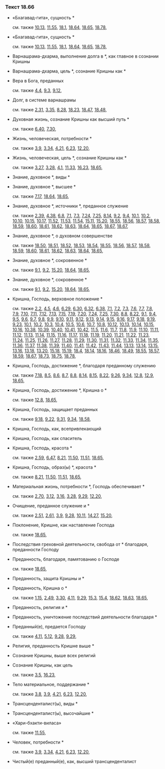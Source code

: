 ### Текст 18.66
	
- «Бхагавад-гита», сущность \*

	см. также  [10.13](../10/1013.md),  [11.55](../11/1155.md),  [18.1](../18/1801.md),  [18.64](../18/1864.md),  [18.65](../18/1865.md),  [18.78](../18/1878.md), 
	
- «Бхагавад-гита», сущность \*

	см. также  [10.13](../10/1013.md),  [11.55](../11/1155.md),  [18.1](../18/1801.md),  [18.64](../18/1864.md),  [18.65](../18/1865.md),  [18.78](../18/1878.md), 
	
- Варнашрама-дхарма, выполнение долга в \*, как главное в сознании Кришны

	
- Варнашрама-дхарма, цель \*, сознание Кришны как \*

	
- Вера в Бога, преданных

	см. также  [4.4](../04/0404.md),  [9.3](../09/0903.md),  [9.12](../09/0912.md), 
	
- Долг, в системе варнашрамы

	см. также  [2.31](../02/0231.md),  [3.35](../03/0335.md),  [8.28](../08/0828.md),  [18.23](../18/1823.md),  [18.47](../18/1847.md),  [18.48](../18/1848.md), 
	
- Духовная жизнь, сознание Кришны как высший путь \*

	см. также  [6.40](../06/0640.md),  [7.30](../07/0730.md), 
	
- Жизнь, человеческая, потребности \*

	см. также  [3.9](../03/0309.md),  [3.34](../03/0334.md),  [4.21](../04/0421.md),  [6.23](../06/0623.md),  [12.20](../12/1220.md), 
	
- Жизнь, человеческая, цель \*, сознание Кришны как \*

	см. также  [3.27](../03/0327.md),  [3.28](../03/0328.md),  [4.1](../04/0401.md),  [11.33](../11/1133.md),  [16.23](../16/1623.md),  [18.65](../18/1865.md), 
	
- Знание, духовное \*, виды \*

	
- Знание, духовное \*, высшее \*

	см. также  [7.17](../07/0717.md),  [18.64](../18/1864.md),  [18.65](../18/1865.md), 
	
- Знание, духовное \*, источники \*, преданное служение

	см. также  [2.39](../02/0239.md),  [4.38](../04/0438.md),  [6.8](../06/0608.md),  [7.1](../07/0701.md),  [7.3](../07/0703.md),  [7.24](../07/0724.md),  [7.25](../07/0725.md),  [8.14](../08/0814.md),  [9.2](../09/0902.md),  [9.4](../09/0904.md),  [10.1](../10/1001.md),  [10.2](../10/1002.md),  [10.10](../10/1010.md),  [10.15](../10/1015.md),  [10.17](../10/1017.md),  [11.52](../11/1152.md),  [11.53](../11/1153.md),  [11.54](../11/1154.md),  [15.11](../15/1511.md),  [15.20](../15/1520.md),  [18.55](../18/1855.md),  [18.56](../18/1856.md),  [18.57](../18/1857.md),  [18.58](../18/1858.md),  [18.59](../18/1859.md),  [18.60](../18/1860.md),  [18.61](../18/1861.md),  [18.62](../18/1862.md),  [18.63](../18/1863.md),  [18.64](../18/1864.md),  [18.65](../18/1865.md),  [18.67](../18/1867.md),  [18.67](../18/1867.md), 
	
- Знание, духовное \*, о духовном совершенстве

	см. также  [18.50](../18/1850.md),  [18.51](../18/1851.md),  [18.52](../18/1852.md),  [18.53](../18/1853.md),  [18.54](../18/1854.md),  [18.55](../18/1855.md),  [18.56](../18/1856.md),  [18.57](../18/1857.md),  [18.58](../18/1858.md),  [18.59](../18/1859.md),  [18.60](../18/1860.md),  [18.61](../18/1861.md),  [18.62](../18/1862.md),  [18.63](../18/1863.md),  [18.64](../18/1864.md),  [18.65](../18/1865.md), 
	
- Знание, духовное \*, сокровенное \*

	см. также  [9.1](../09/0901.md),  [9.2](../09/0902.md),  [15.20](../15/1520.md),  [18.64](../18/1864.md),  [18.65](../18/1865.md), 
	
- Знание, духовное \*, сокровенное \*

	см. также  [9.1](../09/0901.md),  [9.2](../09/0902.md),  [15.20](../15/1520.md),  [18.64](../18/1864.md),  [18.65](../18/1865.md), 
	
- Кришна, Господь, верховное положение \*

	см. также  [2.2](../02/0202.md),  [4.5](../04/0405.md),  [4.6](../04/0406.md),  [6.29](../06/0629.md),  [6.30](../06/0630.md),  [6.32](../06/0632.md),  [6.38](../06/0638.md),  [7.1](../07/0701.md),  [7.2](../07/0702.md),  [7.3](../07/0703.md),  [7.6](../07/0706.md),  [7.7](../07/0707.md),  [7.8](../07/0708.md),  [7.9](../07/0709.md),  [7.10](../07/0710.md),  [7.11](../07/0711.md),  [7.12](../07/0712.md),  [7.13](../07/0713.md),  [7.15](../07/0715.md),  [7.19](../07/0719.md),  [7.20](../07/0720.md),  [7.24](../07/0724.md),  [7.25](../07/0725.md),  [7.30](../07/0730.md),  [8.8](../08/0808.md),  [8.22](../08/0822.md),  [9.1](../09/0901.md),  [9.4](../09/0904.md),  [9.5](../09/0905.md),  [9.6](../09/0906.md),  [9.7](../09/0907.md),  [9.8](../09/0908.md),  [9.9](../09/0909.md),  [9.10](../09/0910.md),  [9.11](../09/0911.md),  [9.12](../09/0912.md),  [9.13](../09/0913.md),  [9.14](../09/0914.md),  [9.15](../09/0915.md),  [9.16](../09/0916.md),  [9.17](../09/0917.md),  [9.18](../09/0918.md),  [9.19](../09/0919.md),  [9.23](../09/0923.md),  [10.1](../10/1001.md),  [10.2](../10/1002.md),  [10.3](../10/1003.md),  [10.4](../10/1004.md),  [10.5](../10/1005.md),  [10.6](../10/1006.md),  [10.7](../10/1007.md),  [10.8](../10/1008.md),  [10.12](../10/1012.md),  [10.13](../10/1013.md),  [10.14](../10/1014.md),  [10.15](../10/1015.md),  [10.16](../10/1016.md),  [10.38](../10/1038.md),  [10.39](../10/1039.md),  [10.40](../10/1040.md),  [10.41](../10/1041.md),  [10.42](../10/1042.md),  [11.5](../11/1105.md),  [11.6](../11/1106.md),  [11.7](../11/1107.md),  [11.8](../11/1108.md),  [11.9](../11/1109.md),  [11.10](../11/1110.md),  [11.11](../11/1111.md),  [11.12](../11/1112.md),  [11.13](../11/1113.md),  [11.14](../11/1114.md),  [11.15](../11/1115.md),  [11.16](../11/1116.md),  [11.17](../11/1117.md),  [11.18](../11/1118.md),  [11.19](../11/1119.md),  [11.20](../11/1120.md),  [11.21](../11/1121.md),  [11.22](../11/1122.md),  [11.23](../11/1123.md),  [11.24](../11/1124.md),  [11.25](../11/1125.md),  [11.26](../11/1126.md),  [11.27](../11/1127.md),  [11.28](../11/1128.md),  [11.29](../11/1129.md),  [11.30](../11/1130.md),  [11.31](../11/1131.md),  [11.32](../11/1132.md),  [11.33](../11/1133.md),  [11.34](../11/1134.md),  [11.35](../11/1135.md),  [11.36](../11/1136.md),  [11.37](../11/1137.md),  [11.38](../11/1138.md),  [11.39](../11/1139.md),  [11.40](../11/1140.md),  [11.41](../11/1141.md),  [11.42](../11/1142.md),  [11.43](../11/1143.md),  [11.44](../11/1144.md),  [13.13](../13/1313.md),  [13.14](../13/1314.md),  [13.15](../13/1315.md),  [13.16](../13/1316.md),  [13.18](../13/1318.md),  [13.20](../13/1320.md),  [15.18](../15/1518.md),  [15.19](../15/1519.md),  [18.4](../18/1804.md),  [18.14](../18/1814.md),  [18.16](../18/1816.md),  [18.46](../18/1846.md),  [18.49](../18/1849.md),  [18.55](../18/1855.md),  [18.57](../18/1857.md),  [18.59](../18/1859.md),  [18.67](../18/1867.md),  [18.73](../18/1873.md),  [18.75](../18/1875.md),  [18.78](../18/1878.md), 
	
- Кришна, Господь, достижение \*, благодаря преданному служению

	см. также  [7.18](../07/0718.md),  [8.5](../08/0805.md),  [8.6](../08/0806.md),  [8.7](../08/0807.md),  [8.8](../08/0808.md),  [8.14](../08/0814.md),  [8.15](../08/0815.md),  [8.22](../08/0822.md),  [9.26](../09/0926.md),  [9.34](../09/0934.md),  [12.8](../12/1208.md),  [12.9](../12/1209.md),  [18.65](../18/1865.md), 
	
- Кришна, Господь, достижение \*, Кришна о \*

	см. также  [12.8](../12/1208.md),  [18.65](../18/1865.md), 
	
- Кришна, Господь, защищает преданных

	см. также  [9.18](../09/0918.md),  [9.22](../09/0922.md),  [9.31](../09/0931.md),  [9.34](../09/0934.md),  [18.58](../18/1858.md), 
	
- Кришна, Господь, как, всепривлекающий

	
- Кришна, Господь, как спаситель

	
- Кришна, Господь, красота \*

	см. также  [2.59](../02/0259.md),  [6.47](../06/0647.md),  [8.21](../08/0821.md),  [11.50](../11/1150.md),  [11.51](../11/1151.md),  [18.65](../18/1865.md), 
	
- Кришна, Господь, образ(ы) \*, красота \*

	см. также  [8.21](../08/0821.md),  [11.50](../11/1150.md),  [11.51](../11/1151.md),  [18.65](../18/1865.md), 
	
- Материальная жизнь, потребности \*, Господь обеспечивает \*

	см. также  [2.70](../02/0270.md),  [3.12](../03/0312.md),  [3.16](../03/0316.md),  [3.28](../03/0328.md),  [9.29](../09/0929.md),  [12.20](../12/1220.md), 
	
- Очищение, преданное служение и \*

	см. также  [2.51](../02/0251.md),  [2.61](../02/0261.md),  [3.9](../03/0309.md),  [9.28](../09/0928.md),  [10.11](../10/1011.md),  [14.27](../14/1427.md),  [15.20](../15/1520.md), 
	
- Поклонение, Кришне, как наставление Господа

	см. также  [18.65](../18/1865.md), 
	
- Последствия греховной деятельности, свобода от \* благодаря, преданности Господу

	
- Преданность, благодаря, памятованию о Господе

	см. также  [18.65](../18/1865.md), 
	
- Преданность, защита Кришны и \*

	
- Преданность, Кришна о \*

	см. также  [1.15](../01/0115.md),  [2.49](../02/0249.md),  [3.30](../03/0330.md),  [4.11](../04/0411.md),  [9.29](../09/0929.md),  [15.3](../15/1503.md),  [15.4](../15/1504.md),  [18.62](../18/1862.md),  [18.63](../18/1863.md),  [18.65](../18/1865.md), 
	
- Преданность, религия и \*

	
- Преданность, уничтожение последствий деятельности благодаря \*

	
- Преданный(е), предается Господу

	см. также  [4.11](../04/0411.md),  [5.12](../05/0512.md),  [9.28](../09/0928.md),  [9.29](../09/0929.md), 
	
- Религия, преданность Кришне выше \*

	
- Сознание Кришны, выше всех религий

	
- Сознание Кришны, как цель

	см. также  [3.5](../03/0305.md),  [16.23](../16/1623.md), 
	
- Тело материальное, поддержание \*

	см. также  [3.8](../03/0308.md),  [3.9](../03/0309.md),  [4.21](../04/0421.md),  [6.23](../06/0623.md),  [12.20](../12/1220.md), 
	
- Трансценденталист(ы), виды \*

	
- Трансценденталист(ы), высочайшие \*

	
- «Хари-бхакти-виласа»

	см. также  [11.55](../11/1155.md), 
	
- Человек, потребности \*

	см. также  [3.9](../03/0309.md),  [3.34](../03/0334.md),  [4.21](../04/0421.md),  [6.23](../06/0623.md),  [12.20](../12/1220.md), 
	
- Чистый(е) преданный(е), как, высший трансценденталист

